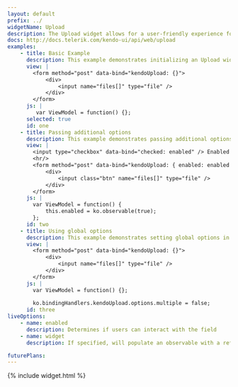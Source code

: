 ```yaml
---
layout: default
prefix: ../
widgetName: Upload
description: The Upload widget allows for a user-friendly experience for choosing files to upload.
docs: http://docs.telerik.com/kendo-ui/api/web/upload
examples:
    - title: Basic Example
      description: This example demonstrates initializing an Upload widget with no additional options specified.
      view: |
        <form method="post" data-bind="kendoUpload: {}">
            <div>
                <input name="files[]" type="file" />
            </div>
        </form>
      js: |
         var ViewModel = function() {};
      selected: true
      id: one
    - title: Passing additional options
      description: This example demonstrates passing additional options in the data-bind attribute.
      view: |
        <input type="checkbox" data-bind="checked: enabled" /> Enabled
        <hr/>
        <form method="post" data-bind="kendoUpload: { enabled: enabled }">
            <div>
                <input class="btn" name="files[]" type="file" />
            </div>
        </form>
      js: |
        var ViewModel = function() {
            this.enabled = ko.observable(true);
        };
      id: two
    - title: Using global options
      description: This example demonstrates setting global options in *ko.bindingHandlers.kendoUpload.options*. This helps to simplify the markup for settings that can be used as a default for all instances of this widget.
      view: |
        <form method="post" data-bind="kendoUpload: {}">
            <div>
                <input name="files[]" type="file" />
            </div>
        </form>
      js: |
        var ViewModel = function() {};
        
        ko.bindingHandlers.kendoUpload.options.multiple = false;
      id: three
liveOptions:
    - name: enabled
      description: Determines if users can interact with the field
    - name: widget
      description: If specified, will populate an observable with a reference to the actual widget

futurePlans:
---
```


{% include widget.html %}
